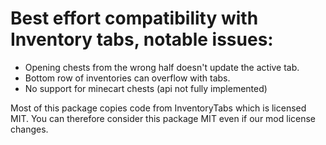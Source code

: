 # Best effort compatibility with Inventory tabs, notable issues:

- Opening chests from the wrong half doesn't update the active tab.
- Bottom row of inventories can overflow with tabs.
- No support for minecart chests (api not fully implemented)


Most of this package copies code from InventoryTabs which is licensed MIT.
You can therefore consider this package MIT even if our mod license changes.
